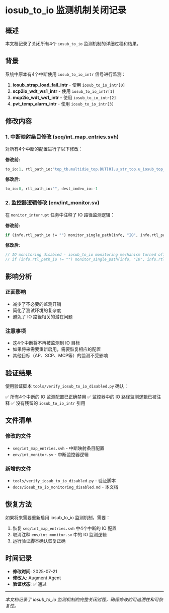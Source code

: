 # iosub_to_io 监测机制关闭记录

## 概述

本文档记录了关闭所有4个 `iosub_to_io` 监测机制的详细过程和结果。

## 背景

系统中原本有4个中断使用 `iosub_to_io_intr` 信号进行监测：

1. **iosub_strap_load_fail_intr** - 使用 `iosub_to_io_intr[0]`
2. **scp2io_wdt_ws1_intr** - 使用 `iosub_to_io_intr[1]`
3. **mcp2io_wdt_ws1_intr** - 使用 `iosub_to_io_intr[2]`
4. **pvt_temp_alarm_intr** - 使用 `iosub_to_io_intr[3]`

## 修改内容

### 1. 中断映射条目修改 (seq/int_map_entries.svh)

对所有4个中断的配置进行了以下修改：

**修改前:**
```systemverilog
to_io:1, rtl_path_io:"top_tb.multidie_top.DUT[0].u_str_top.u_iosub_top_wrap.iosub_to_io_intr[X]", dest_index_io:X
```

**修改后:**
```systemverilog
to_io:0, rtl_path_io:"", dest_index_io:-1
```

### 2. 监控器逻辑修改 (env/int_monitor.sv)

在 `monitor_interrupt` 任务中注释了 IO 路径监测逻辑：

**修改前:**
```systemverilog
if (info.rtl_path_io != "") monitor_single_path(info, "IO", info.rtl_path_io);
```

**修改后:**
```systemverilog
// IO monitoring disabled - iosub_to_io monitoring mechanism turned off
// if (info.rtl_path_io != "") monitor_single_path(info, "IO", info.rtl_path_io);
```

## 影响分析

### 正面影响
- 减少了不必要的监测开销
- 简化了测试环境的复杂度
- 避免了 IO 路径相关的潜在问题

### 注意事项
- 这4个中断将不再被监测到 IO 目标
- 如果将来需要重新启用，需要恢复相应的配置
- 其他目标（AP、SCP、MCP等）的监测不受影响

## 验证结果

使用验证脚本 `tools/verify_iosub_to_io_disabled.py` 确认：

✅ 所有4个中断的 IO 监测配置已正确禁用
✅ 监控器中的 IO 路径监测逻辑已被注释
✅ 没有残留的 `iosub_to_io_intr` 引用

## 文件清单

### 修改的文件
- `seq/int_map_entries.svh` - 中断映射条目配置
- `env/int_monitor.sv` - 中断监控器逻辑

### 新增的文件
- `tools/verify_iosub_to_io_disabled.py` - 验证脚本
- `docs/iosub_to_io_monitoring_disabled.md` - 本文档

## 恢复方法

如果将来需要重新启用 iosub_to_io 监测机制，需要：

1. 恢复 `seq/int_map_entries.svh` 中4个中断的 IO 配置
2. 取消注释 `env/int_monitor.sv` 中的 IO 监测逻辑
3. 运行验证脚本确认恢复正确

## 时间记录

- **修改时间**: 2025-07-21
- **修改人**: Augment Agent
- **验证状态**: ✅ 通过

---

*本文档记录了 iosub_to_io 监测机制的完整关闭过程，确保修改的可追溯性和可恢复性。*

